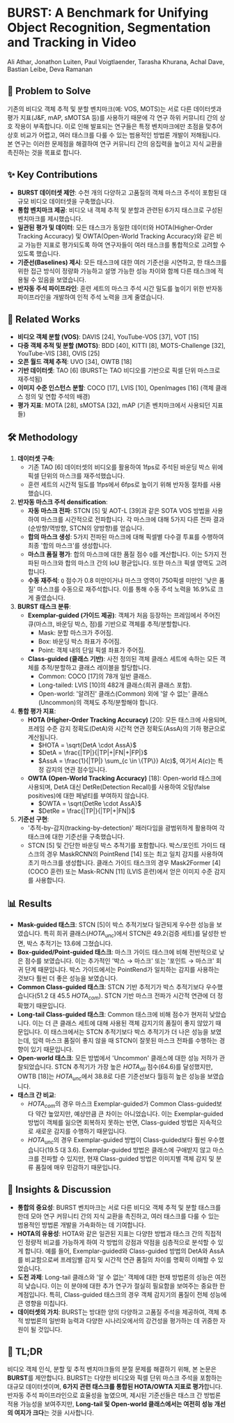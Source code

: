 # BURST: A Benchmark for Unifying Object Recognition, Segmentation and Tracking in Video

Ali Athar, Jonathon Luiten, Paul Voigtlaender, Tarasha Khurana, Achal Dave, Bastian Leibe, Deva Ramanan

## 🧩 Problem to Solve

기존의 비디오 객체 추적 및 분할 벤치마크(예: VOS, MOTS)는 서로 다른 데이터셋과 평가 지표(J&F, mAP, sMOTSA 등)를 사용하기 때문에 각 연구 하위 커뮤니티 간의 상호 작용이 부족합니다. 이로 인해 발표되는 연구들은 특정 벤치마크에만 초점을 맞추어 상호 비교가 어렵고, 여러 태스크를 다룰 수 있는 범용적인 방법론 개발이 저해됩니다. 본 연구는 이러한 문제점을 해결하여 연구 커뮤니티 간의 응집력을 높이고 지식 교환을 촉진하는 것을 목표로 합니다.

## ✨ Key Contributions

- **BURST 데이터셋 제안**: 수천 개의 다양하고 고품질의 객체 마스크 주석이 포함된 대규모 비디오 데이터셋을 구축했습니다.
- **통합 벤치마크 제공**: 비디오 내 객체 추적 및 분할과 관련된 6가지 태스크로 구성된 벤치마크를 제시했습니다.
- **일관된 평가 및 데이터**: 모든 태스크가 동일한 데이터와 HOTA(Higher-Order Tracking Accuracy) 및 OWTA(Open-World Tracking Accuracy)와 같은 비교 가능한 지표로 평가되도록 하여 연구자들이 여러 태스크를 통합적으로 고려할 수 있도록 했습니다.
- **기준선(Baselines) 제시**: 모든 태스크에 대한 여러 기준선을 시연하고, 한 태스크를 위한 접근 방식이 정량화 가능하고 설명 가능한 성능 차이와 함께 다른 태스크에 적용될 수 있음을 보였습니다.
- **반자동 주석 파이프라인**: 훈련 세트의 마스크 주석 시간 밀도를 높이기 위한 반자동 파이프라인을 개발하여 인적 주석 노력을 크게 줄였습니다.

## 📎 Related Works

- **비디오 객체 분할 (VOS)**: DAVIS [24], YouTube-VOS [37], VOT [15]
- **다중 객체 추적 및 분할 (MOTS)**: BDD [40], KITTI [8], MOTS-Challenge [32], YouTube-VIS [38], OVIS [25]
- **오픈 월드 객체 추적**: UVO [34], OWTB [18]
- **기반 데이터셋**: TAO [6] (BURST는 TAO 비디오를 기반으로 픽셀 단위 마스크로 재주석됨)
- **이미지 수준 인스턴스 분할**: COCO [17], LVIS [10], OpenImages [16] (객체 클래스 정의 및 연합 주석의 배경)
- **평가 지표**: MOTA [28], sMOTSA [32], mAP (기존 벤치마크에서 사용되던 지표들)

## 🛠️ Methodology

1. **데이터셋 구축**:
   - 기존 TAO [6] 데이터셋의 비디오를 활용하여 1fps로 주석된 바운딩 박스 위에 픽셀 단위의 마스크를 재주석했습니다.
   - 훈련 세트의 시간적 밀도를 1fps에서 6fps로 높이기 위해 반자동 절차를 사용했습니다.
2. **반자동 마스크 주석 densification**:
   - **자동 마스크 전파**: STCN [5] 및 AOT-L [39]과 같은 SOTA VOS 방법을 사용하여 마스크를 시간적으로 전파합니다. 각 마스크에 대해 5가지 다른 전파 결과(순방향/역방향, STCN의 양방향)를 얻습니다.
   - **합의 마스크 생성**: 5가지 전파된 마스크에 대해 픽셀별 다수결 투표를 수행하여 최종 '합의 마스크'를 생성합니다.
   - **마스크 품질 평가**: 합의 마스크에 대한 품질 점수 `Q`를 계산합니다. 이는 5가지 전파된 마스크와 합의 마스크 간의 IoU 평균입니다. 또한 마스크 픽셀 영역도 고려합니다.
   - **수동 재주석**: `Q` 점수가 0.8 미만이거나 마스크 영역이 750픽셀 미만인 '낮은 품질' 마스크를 수동으로 재주석합니다. 이를 통해 수동 주석 노력을 16.9%로 크게 줄였습니다.
3. **BURST 태스크 분류**:
   - **Exemplar-guided (가이드 제공)**: 객체가 처음 등장하는 프레임에서 주어진 큐(마스크, 바운딩 박스, 점)를 기반으로 객체를 추적/분할합니다.
     - Mask: 분할 마스크가 주어짐.
     - Box: 바운딩 박스 좌표가 주어짐.
     - Point: 객체 내의 단일 픽셀 좌표가 주어짐.
   - **Class-guided (클래스 기반)**: 사전 정의된 객체 클래스 세트에 속하는 모든 객체를 추적/분할하고 클래스 레이블을 할당합니다.
     - Common: COCO [17]의 78개 일반 클래스.
     - Long-tailed: LVIS [10]의 482개 클래스(희귀 클래스 포함).
     - Open-world: '알려진' 클래스(Common) 외에 '알 수 없는' 클래스(Uncommon)의 객체도 추적/분할해야 합니다.
4. **통합 평가 지표**:
   - **HOTA (Higher-Order Tracking Accuracy)** [20]: 모든 태스크에 사용되며, 프레임 수준 감지 정확도(DetA)와 시간적 연관 정확도(AssA)의 기하 평균으로 계산됩니다.
     - $HOTA = \sqrt{DetA \cdot AssA}$
     - $DetA = \frac{|TP|}{|TP|+|FN|+|FP|}$
     - $AssA = \frac{1}{|TP|} \sum_{c \in \{TP\}} A(c)$, 여기서 $A(c)$는 특정 감지의 연관 점수입니다.
   - **OWTA (Open-World Tracking Accuracy)** [18]: Open-world 태스크에 사용되며, DetA 대신 DetRe(Detection Recall)를 사용하여 오탐(false positives)에 대한 페널티를 부여하지 않습니다.
     - $OWTA = \sqrt{DetRe \cdot AssA}$
     - $DetRe = \frac{|TP|}{|TP|+|FN|}$
5. **기준선 구현**:
   - '추적-by-감지(tracking-by-detection)' 패러다임을 광범위하게 활용하여 각 태스크에 대한 기준선을 구축했습니다.
   - STCN [5] 및 간단한 바운딩 박스 추적기를 포함합니다. 박스/포인트 가이드 태스크의 경우 MaskRCNN의 PointRend [14] 또는 최고 일치 감지를 사용하여 초기 마스크를 생성합니다. 클래스 가이드 태스크의 경우 Mask2Former [4] (COCO 훈련) 또는 Mask-RCNN [11] (LVIS 훈련)에서 얻은 이미지 수준 감지를 사용합니다.

## 📊 Results

- **Mask-guided 태스크**: STCN [5]이 박스 추적기보다 일관되게 우수한 성능을 보였습니다. 특히 희귀 클래스($HOTA_{unc}$)에서 STCN은 49.2(검증 세트)를 달성한 반면, 박스 추적기는 13.6에 그쳤습니다.
- **Box-guided/Point-guided 태스크**: 마스크 가이드 태스크에 비해 전반적으로 낮은 점수를 보였습니다. 이는 추가적인 '박스 $\rightarrow$ 마스크' 또는 '포인트 $\rightarrow$ 마스크' 회귀 단계 때문입니다. 박스 가이드에서는 PointRend가 일치하는 감지를 사용하는 것보다 훨씬 더 좋은 성능을 보였습니다.
- **Common Class-guided 태스크**: STCN 기반 추적기가 박스 추적기보다 우수했습니다(51.2 대 45.5 $HOTA_{com}$). STCN 기반 마스크 전파가 시간적 연관에 더 정확했기 때문입니다.
- **Long-tail Class-guided 태스크**: Common 태스크에 비해 점수가 현저히 낮았습니다. 이는 더 큰 클래스 세트에 대해 사용된 객체 감지기의 품질이 좋지 않았기 때문입니다. 이 태스크에서는 STCN 추적기보다 박스 추적기가 더 나은 성능을 보였는데, 입력 마스크 품질이 좋지 않을 때 STCN이 잘못된 마스크 전파를 수행하는 경향이 있기 때문입니다.
- **Open-world 태스크**: 모든 방법에서 'Uncommon' 클래스에 대한 성능 저하가 관찰되었습니다. STCN 추적기가 가장 높은 $HOTA_{all}$ 점수(64.6)를 달성했지만, OWTB [18]는 $HOTA_{unc}$에서 38.8로 다른 기준선보다 월등히 높은 성능을 보였습니다.
- **태스크 간 비교**:
  - $HOTA_{com}$의 경우 마스크 Exemplar-guided가 Common Class-guided보다 약간 높았지만, 예상만큼 큰 차이는 아니었습니다. 이는 Exemplar-guided 방법이 객체를 잃으면 회복하지 못하는 반면, Class-guided 방법은 지속적으로 새로운 감지를 수행하기 때문입니다.
  - $HOTA_{unc}$의 경우 Exemplar-guided 방법이 Class-guided보다 훨씬 우수했습니다(19.5 대 3.6). Exemplar-guided 방법은 클래스에 구애받지 않고 마스크를 전파할 수 있지만, 현재 Class-guided 방법은 이미지별 객체 감지 및 분류 품질에 매우 민감하기 때문입니다.

## 🧠 Insights & Discussion

- **통합의 중요성**: BURST 벤치마크는 서로 다른 비디오 객체 추적 및 분할 태스크를 한데 모아 연구 커뮤니티 간의 지식 교환을 촉진하고, 여러 태스크를 다룰 수 있는 범용적인 방법론 개발을 가속화하는 데 기여합니다.
- **HOTA의 유용성**: HOTA와 같은 일관된 지표는 다양한 방법과 태스크 간의 직접적인 정량적 비교를 가능하게 하여 각 방법의 강점과 약점을 심층적으로 분석할 수 있게 합니다. 예를 들어, Exemplar-guided와 Class-guided 방법의 DetA와 AssA를 비교함으로써 프레임별 감지 및 시간적 연관 품질의 차이를 명확히 이해할 수 있었습니다.
- **도전 과제**: Long-tail 클래스와 '알 수 없는' 객체에 대한 현재 방법론의 성능은 여전히 낮습니다. 이는 이 분야에 대한 추가 연구가 절실히 필요함을 보여주는 중요한 한계점입니다. 특히, Class-guided 태스크의 경우 객체 감지기의 품질이 전체 성능에 큰 영향을 미칩니다.
- **데이터셋의 가치**: BURST는 방대한 양의 다양하고 고품질 주석을 제공하여, 객체 추적 방법론의 일반화 능력과 다양한 시나리오에서의 강건성을 평가하는 데 귀중한 자원이 될 것입니다.

## 📌 TL;DR

비디오 객체 인식, 분할 및 추적 벤치마크들의 분절 문제를 해결하기 위해, 본 논문은 **BURST**를 제안합니다. BURST는 다양한 비디오와 픽셀 단위 마스크 주석을 포함하는 대규모 데이터셋이며, **6가지 관련 태스크를 통합된 HOTA/OWTA 지표로 평가**합니다. 반자동 주석 파이프라인으로 효율성을 높였으며, 제시된 기준선들은 태스크 간 방법론 적용 가능성을 보여주지만, **Long-tail 및 Open-world 클래스에서는 여전히 성능 개선의 여지가 크다**는 것을 시사합니다.

